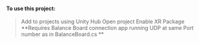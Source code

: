 #### To use this project:
> Add to projects using Unity Hub
> Open project
> Enable XR Package
> **Requires Balance Board connection app running UDP at same Port number as in BalanceBoard.cs **
